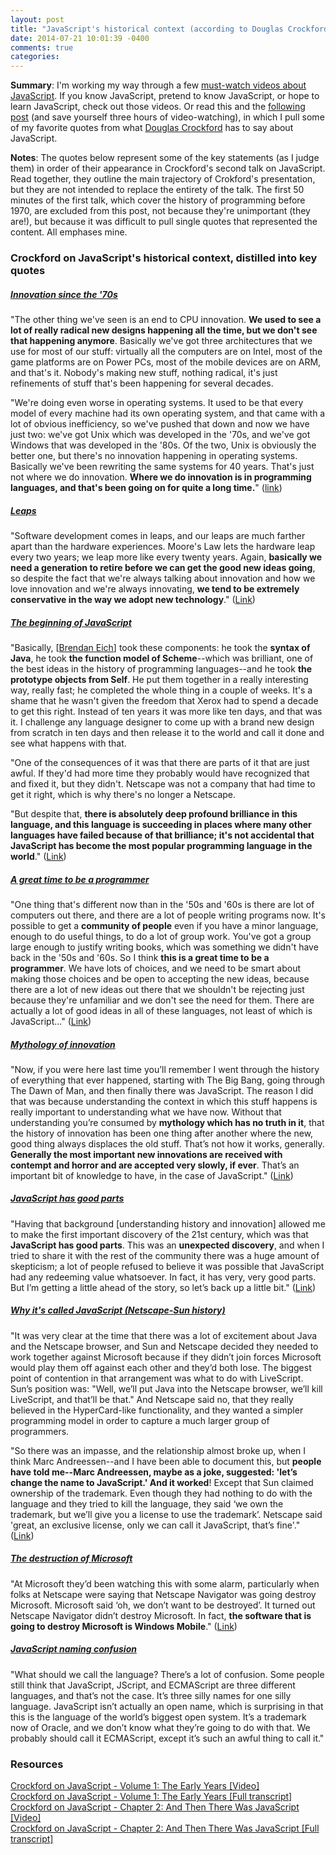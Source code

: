 ```yaml
---
layout: post
title: "JavaScript's historical context (according to Douglas Crockford)"
date: 2014-07-21 10:01:39 -0400
comments: true
categories: 
---
```

<strong>Summary</strong>: I'm working my way through a few <a href="https://github.com/bolshchikov/js-must-watch">must-watch videos about JavaScript</a>. If you know JavaScript, pretend to know JavaScript, or hope to learn JavaScript, check out those videos. Or read this and the <a href="/blog/2014/07/21/intro-to-javascript-crockford">following post</a> (and save yourself three hours of video-watching), in which I pull some of my favorite quotes from what <a href="https://en.wikipedia.org/wiki/Douglas_Crockford">Douglas Crockford</a> has to say about JavaScript.

<strong>Notes</strong>: The quotes below represent some of the key statements (as I judge them) in order of their appearance in Crockford's second talk on JavaScript. Read together, they outline the main trajectory of Crokford's presentation, but they are not intended to replace the entirety of the talk. The first 50 minutes of the first talk, which cover the history of programming before 1970, are excluded from this post, not because they're unimportant (they are!), but because it was difficult to pull single quotes that represented the content. All emphases mine.

<h3>Crockford on JavaScript's historical context, distilled into key quotes</h3>
<u><h5>Innovation since the '70s</h5></u>
"The other thing we've seen is an end to CPU innovation. <strong>We used to see a lot of really radical new designs happening all the time, but we don't see that happening anymore</strong>. Basically we've got three architectures that we use for most of our stuff: virtually all the computers are on Intel, most of the game platforms are on Power PCs, most of the mobile devices are on ARM, and that's it. Nobody's making new stuff, nothing radical, it's just refinements of stuff that's been happening for several decades.

"We're doing even worse in operating systems. It used to be that every model of every machine had its own operating system, and that came with a lot of obvious inefficiency, so we've pushed that down and now we have just two: we've got Unix which was developed in the '70s, and we've got Windows that was developed in the '80s. Of the two, Unix is obviously the better one, but there's no innovation happening in operating systems. Basically we've been rewriting the same systems for 40 years. That's just not where we do innovation. <strong>Where we do innovation is in programming languages, and that's been going on for quite a long time.</strong>"  (<a href="http://youtu.be/JxAXlJEmNMg?t=56m50s">link</a>)

<!--more-->

<u><h5>Leaps</h5></u>
"Software development comes in leaps, and our leaps are much farther apart than the hardware experiences. Moore's Law lets the hardware leap every two years; we leap more like every twenty years. Again, <strong>basically we need a generation to retire before we can get the good new ideas going</strong>, so despite the fact that we're always talking about innovation and how we love innovation and we're always innovating, <strong>we tend to be extremely conservative in the way we adopt new technology</strong>." (<a href="http://youtu.be/JxAXlJEmNMg?t=1h21m5s">Link</a>)

<u><h5>The beginning of JavaScript</h5></u>
"Basically, [<a href="https://en.wikipedia.org/wiki/Brendan_Eich#CEO_appointment_and_resignation">Brendan Eich</a>] took these components: he took the <strong>syntax of Java</strong>, he took <strong>the function model of Scheme</strong>--which was brilliant, one of the best ideas in the history of programming languages--and he took <strong>the prototype objects from Self</strong>. He put them together in a really interesting way, really fast; he completed the whole thing in a couple of weeks. It's a shame that he wasn't given the freedom that Xerox had to spend a decade to get this right. Instead of ten years it was more like ten days, and that was it. I challenge any language designer to come up with a brand new design from scratch in ten days and then release it to the world and call it done and see what happens with that.

"One of the consequences of it was that there are parts of it that are just awful. If they'd had more time they probably would have recognized that and fixed it, but they didn't. Netscape was not a company that had time to get it right, which is why there's no longer a Netscape.

"But despite that, <strong>there is absolutely deep profound brilliance in this language, and this language is succeeding in places where many other languages have failed because of that brilliance; it's not accidental that JavaScript has become the most popular programming language in the world</strong>." (<a href="http://youtu.be/JxAXlJEmNMg?t=1h37m34s">Link</a>)

<u><h5>A great time to be a programmer</h5></u>
"One thing that's different now than in the '50s and '60s is there are lot of computers out there, and there are a lot of people writing programs now. It's possible to get a <strong>community of people</strong> even if you have a minor language, enough to do useful things, to do a lot of group work. You've got a group large enough to justify writing books, which was something we didn't have back in the '50s and '60s. So I think <strong>this is a great time to be a programmer</strong>. We have lots of choices, and we need to be smart about making those choices and be open to accepting the new ideas, because there are a lot of new ideas out there that we shouldn't be rejecting just because they're unfamiliar and we don't see the need for them. There are actually a lot of good ideas in all of these languages, not least of which is JavaScript..." (<a href="http://youtu.be/JxAXlJEmNMg?t=1h40m44s">Link</a>)

<u><h5>Mythology of innovation</h5></u>
"Now, if you were here last time you’ll remember I went through the history of everything that ever happened, starting with The Big Bang, going through The Dawn of Man, and then finally there was JavaScript. The reason I did that was because understanding the context in which this stuff happens is really important to understanding what we have now. Without that understanding you’re consumed by <strong>mythology which has no truth in it</strong>, that the history of innovation has been one thing after another where the new, good thing always displaces the old stuff. That’s not how it works, generally. <strong>Generally the most important new innovations are received with contempt and horror and are accepted very slowly, if ever</strong>. That’s an important bit of knowledge to have, in the case of JavaScript." (<a href="http://youtu.be/RO1Wnu-xKoY?t=18s">Link</a>)

<u><h5>JavaScript has good parts</h5></u>
"Having that background [understanding history and innovation] allowed me to make the first important discovery of the 21st century, which was that <strong>JavaScript has good parts</strong>. This was an <strong>unexpected discovery</strong>, and when I tried to share it with the rest of the community there was a huge amount of skepticism; a lot of people refused to believe it was possible that JavaScript had any redeeming value whatsoever. In fact, it has very, very good parts. But I’m getting a little ahead of the story, so let’s back up a little bit." (<a href="http://youtu.be/RO1Wnu-xKoY?t=1m44s">Link</a>)

<u><h5>Why it's called JavaScript (Netscape-Sun history)</h5></u>
"It was very clear at the time that there was a lot of excitement about Java and the Netscape browser, and Sun and Netscape decided they needed to work together against Microsoft because if they didn’t join forces Microsoft would play them off against each other and they’d both lose. The biggest point of contention in that arrangement was what to do with LiveScript. Sun’s position was: "Well, we’ll put Java into the Netscape browser, we’ll kill LiveScript, and that’ll be that." And Netscape said no, that they really believed in the HyperCard-like functionality, and they wanted a simpler programming model in order to capture a much larger group of programmers.

"So there was an impasse, and the relationship almost broke up, when I think Marc Andreessen--and I have been able to document this, but <strong>people have told me--Marc Andreessen, maybe as a joke, suggested: 'let’s change the name to JavaScript.' And it worked</strong>! Except that Sun claimed ownership of the trademark. Even though they had nothing to do with the language and they tried to kill the language, they said ‘we own the trademark, but we’ll give you a license to use the trademark’. Netscape said 'great, an exclusive license, only we can call it JavaScript, that’s fine'." (<a href="http://youtu.be/RO1Wnu-xKoY?t=7m4s">Link</a>)

<u><h5>The destruction of Microsoft</h5></u>
"At Microsoft they’d been watching this with some alarm, particularly when folks at Netscape were saying that Netscape Navigator was going destroy Microsoft. Microsoft said ‘oh, we don’t want to be destroyed’. It turned out Netscape Navigator didn’t destroy Microsoft. In fact, <strong>the software that is going to destroy Microsoft is Windows Mobile</strong>." (<a href="http://youtu.be/RO1Wnu-xKoY?t=8m28s">Link</a>)

<u><h5>JavaScript naming confusion</h5></u>
"What should we call the language? There’s a lot of confusion. Some people still think that JavaScript, JScript, and ECMAScript are three different languages, and that’s not the case. It’s three silly names for one silly language. JavaScript isn’t actually an open name, which is surprising in that this is the language of the world’s biggest open system. It’s a trademark now of Oracle, and we don’t know what they’re going to do with that. We probably should call it ECMAScript, except it’s such an awful thing to call it."


<h3>Resources</h3>
<a href="http://youtu.be/JxAXlJEmNMg">Crockford on JavaScript - Volume 1: The Early Years [Video]</a><br>
<a href="https://teaching.cs.uml.edu/~heines/91.461/resources/CrockfordOnJavaScript/crockonjs-1-transcript.pdf">Crockford on JavaScript - Volume 1: The Early Years [Full transcript]</a><br>
<a href="http://youtu.be/RO1Wnu-xKoY">Crockford on JavaScript - Chapter 2: And Then There Was JavaScript [Video]</a><br>
<a href="http://abraham.cs.uml.edu/~heines/91.461/resources/CrockfordOnJavaScript/crockonjs-2-transcript.pdf">Crockford on JavaScript - Chapter 2: And Then There Was JavaScript [Full transcript]</a><br>